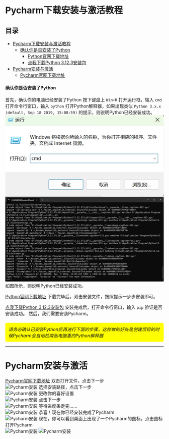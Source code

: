 # Pycharm下载安装与激活教程
## 目录
- [Pycharm下载安装与激活教程](#pycharm下载安装与激活教程)
    - [确认你是否安装了Python](#确认你是否安装了python)
      - [Python官网下载地址](https://www.python.org/downloads/)
      - [点我下载Python 3.12.3安装包](https://www.python.org/ftp/python/3.12.3/python-3.12.3-amd64.exe)
- [Pycharm安装与激活](#pycharm安装与激活)
  - [Pycharm官网下载地址](https://www.jetbrains.com/pycharm/download/#section=windows)


#### 确认你是否安装了Python
首先，确认你的电脑已经安装了Python
按下键盘上 `Win+R` 打开运行框，输入 `cmd` 打开命令行窗口，输入 `python` 打开Python解释器，如果出现类似 `Python 3.x.x (default, Sep 18 2019, 15:08:59)` 的提示，则说明Python已经安装成功。
![运行](pic/winr.png)
![Python](pic/cmd.png)
如图所示，则说明Python已经安装成功。

[Python官网下载地址](https://www.python.org/downloads/)
下载完毕后，双击安装文件，按照提示一步步安装即可。

[点我下载Python 3.12.3安装包](https://www.python.org/ftp/python/3.12.3/python-3.12.3-amd64.exe)
安装完成后，打开命令行窗口，输入 `pip` 验证是否安装成功。
然后，我们需要安装Pycharm。

<div style="background-color: yellow; padding: 10px; border-radius: 5px; margin-top: 20px; font-style: italic">请务必确认已安装Python后再进行下面的步骤，这样做的好处是创建项目的时候Pycharm会自动检索到电脑重的Python解释器</div>
<hr>

# Pycharm安装与激活
[Pycharm官网下载地址](https://www.jetbrains.com/pycharm/download/#section=windows)
双击打开文件，点击下一步<br>
![Pycharm安装]([/pic/Pycham/](https://github.com/Loake/Blog/blob/main/pic/Pycham/)step1.png)
选择安装路径，点击下一步<br>
![Pycharm安装]([/pic/Pycham/](https://github.com/Loake/Blog/blob/main/pic/Pycham/)step2.png)
更改你的喜好设置<br>
![Pycharm安装]([/pic/Pycham/](https://github.com/Loake/Blog/blob/main/pic/Pycham/)step3.png)
点击下一步<br>
![Pycharm安装]([/pic/Pycham/](https://github.com/Loake/Blog/blob/main/pic/Pycham/)step4.png)
等待进度条走完……<br>
![Pycharm安装]([/pic/Pycham/](https://github.com/Loake/Blog/blob/main/pic/Pycham/)step5.png)
恭喜！现在你已经安装完成了Pycharm<br>
![Pycharm安装]([/pic/Pycham/](https://github.com/Loake/Blog/blob/main/pic/Pycham/)done.png)
现在，你可以看到桌面上出现了一个Pycharm的图标，点击图标打开Pycharm<br>
![Pycharm安装]([/pic/Pycham/](https://github.com/Loake/Blog/blob/main/pic/Pycham/)icon.png)
![Pycharm安装]([/pic/Pycham/](https://github.com/Loake/Blog/blob/main/pic/Pycham/)welcome.png)



